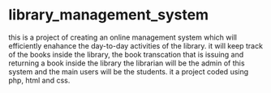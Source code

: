 # library_management_system
this is a project of creating an online management system which will efficiently enahance the day-to-day activities of the library.
it will keep track of the books inside the library, the book transcation that is issuing and returning a book inside the library
the librarian will be the admin of this system and the main users will be the students.
it a project coded using php, html and css.
